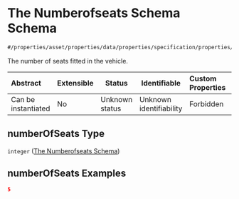 # The Numberofseats Schema Schema

```txt
#/properties/asset/properties/data/properties/specification/properties/numberOfSeats#/properties/asset/properties/data/properties/specification/properties/numberOfSeats
```

The number of seats fitted in the vehicle.


| Abstract            | Extensible | Status         | Identifiable            | Custom Properties | Additional Properties | Access Restrictions | Defined In                                                                                       |
| :------------------ | ---------- | -------------- | ----------------------- | :---------------- | --------------------- | ------------------- | ------------------------------------------------------------------------------------------------ |
| Can be instantiated | No         | Unknown status | Unknown identifiability | Forbidden         | Allowed               | none                | [policy_transaction.schema.json\*](../out/policy_transaction.schema.json "open original schema") |

## numberOfSeats Type

`integer` ([The Numberofseats Schema](policy_transaction-properties-the-asset-schema-properties-the-data-schema-properties-the-specification-schema-properties-the-numberofseats-schema.md))

## numberOfSeats Examples

```json
5
```
